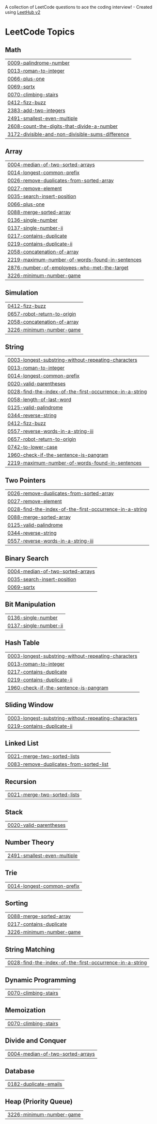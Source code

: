 A collection of LeetCode questions to ace the coding interview! - Created using [LeetHub v2](https://github.com/arunbhardwaj/LeetHub-2.0)
<!---LeetCode Topics Start-->
# LeetCode Topics
## Math
|  |
| ------- |
| [0009-palindrome-number](https://github.com/nabeel7736/LeetCode/tree/master/0009-palindrome-number) |
| [0013-roman-to-integer](https://github.com/nabeel7736/LeetCode/tree/master/0013-roman-to-integer) |
| [0066-plus-one](https://github.com/nabeel7736/LeetCode/tree/master/0066-plus-one) |
| [0069-sqrtx](https://github.com/nabeel7736/LeetCode/tree/master/0069-sqrtx) |
| [0070-climbing-stairs](https://github.com/nabeel7736/LeetCode/tree/master/0070-climbing-stairs) |
| [0412-fizz-buzz](https://github.com/nabeel7736/LeetCode/tree/master/0412-fizz-buzz) |
| [2383-add-two-integers](https://github.com/nabeel7736/LeetCode/tree/master/2383-add-two-integers) |
| [2491-smallest-even-multiple](https://github.com/nabeel7736/LeetCode/tree/master/2491-smallest-even-multiple) |
| [2608-count-the-digits-that-divide-a-number](https://github.com/nabeel7736/LeetCode/tree/master/2608-count-the-digits-that-divide-a-number) |
| [3172-divisible-and-non-divisible-sums-difference](https://github.com/nabeel7736/LeetCode/tree/master/3172-divisible-and-non-divisible-sums-difference) |
## Array
|  |
| ------- |
| [0004-median-of-two-sorted-arrays](https://github.com/nabeel7736/LeetCode/tree/master/0004-median-of-two-sorted-arrays) |
| [0014-longest-common-prefix](https://github.com/nabeel7736/LeetCode/tree/master/0014-longest-common-prefix) |
| [0026-remove-duplicates-from-sorted-array](https://github.com/nabeel7736/LeetCode/tree/master/0026-remove-duplicates-from-sorted-array) |
| [0027-remove-element](https://github.com/nabeel7736/LeetCode/tree/master/0027-remove-element) |
| [0035-search-insert-position](https://github.com/nabeel7736/LeetCode/tree/master/0035-search-insert-position) |
| [0066-plus-one](https://github.com/nabeel7736/LeetCode/tree/master/0066-plus-one) |
| [0088-merge-sorted-array](https://github.com/nabeel7736/LeetCode/tree/master/0088-merge-sorted-array) |
| [0136-single-number](https://github.com/nabeel7736/LeetCode/tree/master/0136-single-number) |
| [0137-single-number-ii](https://github.com/nabeel7736/LeetCode/tree/master/0137-single-number-ii) |
| [0217-contains-duplicate](https://github.com/nabeel7736/LeetCode/tree/master/0217-contains-duplicate) |
| [0219-contains-duplicate-ii](https://github.com/nabeel7736/LeetCode/tree/master/0219-contains-duplicate-ii) |
| [2058-concatenation-of-array](https://github.com/nabeel7736/LeetCode/tree/master/2058-concatenation-of-array) |
| [2219-maximum-number-of-words-found-in-sentences](https://github.com/nabeel7736/LeetCode/tree/master/2219-maximum-number-of-words-found-in-sentences) |
| [2876-number-of-employees-who-met-the-target](https://github.com/nabeel7736/LeetCode/tree/master/2876-number-of-employees-who-met-the-target) |
| [3226-minimum-number-game](https://github.com/nabeel7736/LeetCode/tree/master/3226-minimum-number-game) |
## Simulation
|  |
| ------- |
| [0412-fizz-buzz](https://github.com/nabeel7736/LeetCode/tree/master/0412-fizz-buzz) |
| [0657-robot-return-to-origin](https://github.com/nabeel7736/LeetCode/tree/master/0657-robot-return-to-origin) |
| [2058-concatenation-of-array](https://github.com/nabeel7736/LeetCode/tree/master/2058-concatenation-of-array) |
| [3226-minimum-number-game](https://github.com/nabeel7736/LeetCode/tree/master/3226-minimum-number-game) |
## String
|  |
| ------- |
| [0003-longest-substring-without-repeating-characters](https://github.com/nabeel7736/LeetCode/tree/master/0003-longest-substring-without-repeating-characters) |
| [0013-roman-to-integer](https://github.com/nabeel7736/LeetCode/tree/master/0013-roman-to-integer) |
| [0014-longest-common-prefix](https://github.com/nabeel7736/LeetCode/tree/master/0014-longest-common-prefix) |
| [0020-valid-parentheses](https://github.com/nabeel7736/LeetCode/tree/master/0020-valid-parentheses) |
| [0028-find-the-index-of-the-first-occurrence-in-a-string](https://github.com/nabeel7736/LeetCode/tree/master/0028-find-the-index-of-the-first-occurrence-in-a-string) |
| [0058-length-of-last-word](https://github.com/nabeel7736/LeetCode/tree/master/0058-length-of-last-word) |
| [0125-valid-palindrome](https://github.com/nabeel7736/LeetCode/tree/master/0125-valid-palindrome) |
| [0344-reverse-string](https://github.com/nabeel7736/LeetCode/tree/master/0344-reverse-string) |
| [0412-fizz-buzz](https://github.com/nabeel7736/LeetCode/tree/master/0412-fizz-buzz) |
| [0557-reverse-words-in-a-string-iii](https://github.com/nabeel7736/LeetCode/tree/master/0557-reverse-words-in-a-string-iii) |
| [0657-robot-return-to-origin](https://github.com/nabeel7736/LeetCode/tree/master/0657-robot-return-to-origin) |
| [0742-to-lower-case](https://github.com/nabeel7736/LeetCode/tree/master/0742-to-lower-case) |
| [1960-check-if-the-sentence-is-pangram](https://github.com/nabeel7736/LeetCode/tree/master/1960-check-if-the-sentence-is-pangram) |
| [2219-maximum-number-of-words-found-in-sentences](https://github.com/nabeel7736/LeetCode/tree/master/2219-maximum-number-of-words-found-in-sentences) |
## Two Pointers
|  |
| ------- |
| [0026-remove-duplicates-from-sorted-array](https://github.com/nabeel7736/LeetCode/tree/master/0026-remove-duplicates-from-sorted-array) |
| [0027-remove-element](https://github.com/nabeel7736/LeetCode/tree/master/0027-remove-element) |
| [0028-find-the-index-of-the-first-occurrence-in-a-string](https://github.com/nabeel7736/LeetCode/tree/master/0028-find-the-index-of-the-first-occurrence-in-a-string) |
| [0088-merge-sorted-array](https://github.com/nabeel7736/LeetCode/tree/master/0088-merge-sorted-array) |
| [0125-valid-palindrome](https://github.com/nabeel7736/LeetCode/tree/master/0125-valid-palindrome) |
| [0344-reverse-string](https://github.com/nabeel7736/LeetCode/tree/master/0344-reverse-string) |
| [0557-reverse-words-in-a-string-iii](https://github.com/nabeel7736/LeetCode/tree/master/0557-reverse-words-in-a-string-iii) |
## Binary Search
|  |
| ------- |
| [0004-median-of-two-sorted-arrays](https://github.com/nabeel7736/LeetCode/tree/master/0004-median-of-two-sorted-arrays) |
| [0035-search-insert-position](https://github.com/nabeel7736/LeetCode/tree/master/0035-search-insert-position) |
| [0069-sqrtx](https://github.com/nabeel7736/LeetCode/tree/master/0069-sqrtx) |
## Bit Manipulation
|  |
| ------- |
| [0136-single-number](https://github.com/nabeel7736/LeetCode/tree/master/0136-single-number) |
| [0137-single-number-ii](https://github.com/nabeel7736/LeetCode/tree/master/0137-single-number-ii) |
## Hash Table
|  |
| ------- |
| [0003-longest-substring-without-repeating-characters](https://github.com/nabeel7736/LeetCode/tree/master/0003-longest-substring-without-repeating-characters) |
| [0013-roman-to-integer](https://github.com/nabeel7736/LeetCode/tree/master/0013-roman-to-integer) |
| [0217-contains-duplicate](https://github.com/nabeel7736/LeetCode/tree/master/0217-contains-duplicate) |
| [0219-contains-duplicate-ii](https://github.com/nabeel7736/LeetCode/tree/master/0219-contains-duplicate-ii) |
| [1960-check-if-the-sentence-is-pangram](https://github.com/nabeel7736/LeetCode/tree/master/1960-check-if-the-sentence-is-pangram) |
## Sliding Window
|  |
| ------- |
| [0003-longest-substring-without-repeating-characters](https://github.com/nabeel7736/LeetCode/tree/master/0003-longest-substring-without-repeating-characters) |
| [0219-contains-duplicate-ii](https://github.com/nabeel7736/LeetCode/tree/master/0219-contains-duplicate-ii) |
## Linked List
|  |
| ------- |
| [0021-merge-two-sorted-lists](https://github.com/nabeel7736/LeetCode/tree/master/0021-merge-two-sorted-lists) |
| [0083-remove-duplicates-from-sorted-list](https://github.com/nabeel7736/LeetCode/tree/master/0083-remove-duplicates-from-sorted-list) |
## Recursion
|  |
| ------- |
| [0021-merge-two-sorted-lists](https://github.com/nabeel7736/LeetCode/tree/master/0021-merge-two-sorted-lists) |
## Stack
|  |
| ------- |
| [0020-valid-parentheses](https://github.com/nabeel7736/LeetCode/tree/master/0020-valid-parentheses) |
## Number Theory
|  |
| ------- |
| [2491-smallest-even-multiple](https://github.com/nabeel7736/LeetCode/tree/master/2491-smallest-even-multiple) |
## Trie
|  |
| ------- |
| [0014-longest-common-prefix](https://github.com/nabeel7736/LeetCode/tree/master/0014-longest-common-prefix) |
## Sorting
|  |
| ------- |
| [0088-merge-sorted-array](https://github.com/nabeel7736/LeetCode/tree/master/0088-merge-sorted-array) |
| [0217-contains-duplicate](https://github.com/nabeel7736/LeetCode/tree/master/0217-contains-duplicate) |
| [3226-minimum-number-game](https://github.com/nabeel7736/LeetCode/tree/master/3226-minimum-number-game) |
## String Matching
|  |
| ------- |
| [0028-find-the-index-of-the-first-occurrence-in-a-string](https://github.com/nabeel7736/LeetCode/tree/master/0028-find-the-index-of-the-first-occurrence-in-a-string) |
## Dynamic Programming
|  |
| ------- |
| [0070-climbing-stairs](https://github.com/nabeel7736/LeetCode/tree/master/0070-climbing-stairs) |
## Memoization
|  |
| ------- |
| [0070-climbing-stairs](https://github.com/nabeel7736/LeetCode/tree/master/0070-climbing-stairs) |
## Divide and Conquer
|  |
| ------- |
| [0004-median-of-two-sorted-arrays](https://github.com/nabeel7736/LeetCode/tree/master/0004-median-of-two-sorted-arrays) |
## Database
|  |
| ------- |
| [0182-duplicate-emails](https://github.com/nabeel7736/LeetCode/tree/master/0182-duplicate-emails) |
## Heap (Priority Queue)
|  |
| ------- |
| [3226-minimum-number-game](https://github.com/nabeel7736/LeetCode/tree/master/3226-minimum-number-game) |
<!---LeetCode Topics End-->